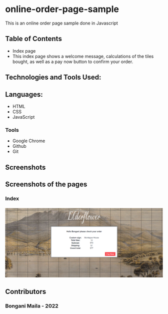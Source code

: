 # online-order-page-sample
This is an online order page sample done in Javascript

## Table of Contents
- Index page
- This index page shows a welcome message, calculations of the tiles bought, as well as a pay now button to confirm your order.



## Technologies and Tools Used:

## Languages:

- HTML
- CSS
- JavaScript


### Tools

- Google Chrome
- Github
- Git


## Screenshots
## Screenshots of the pages

### Index
![](https://github.com/BonganiMaila/online-order-page-sample/blob/main/online_order_sample/sample.png)



## Contributors

### Bongani Maila - 2022
